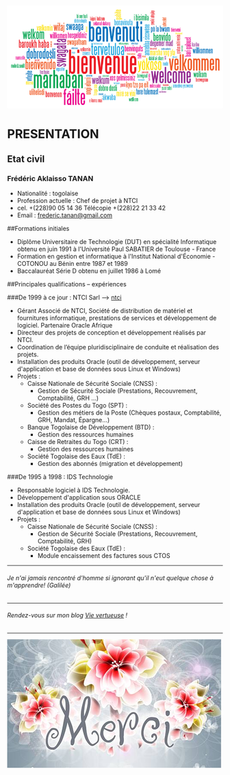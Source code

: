 
![Bienvenue](https://github.com/ftanan/html-css-bootstrap/blob/master/html/images/bienvenue.png)

# PRESENTATION

## Etat civil                                                 
### Frédéric Aklaisso TANAN 
* Nationalité : togolaise
* Profession actuelle : Chef de projet à NTCI
* cel. +(228)90 05 14 36 Télécopie +(228)22 21 33 42
* Email : frederic.tanan@gmail.com

##Formations initiales
* Diplôme Universitaire de Technologie (DUT) en spécialité Informatique obtenu en juin 1991 à l'Université Paul SABATIER de Toulouse - France
* Formation en gestion et informatique à l'Institut National d'Économie - COTONOU  au Bénin entre 1987 et 1989
* Baccalauréat Série D obtenu en juillet 1986 à Lomé

##Principales qualifications – expériences

###De 1999 à ce jour : NTCI Sarl -->  [ntci](http://www.ntcinet.com)
* Gérant Associé de NTCI, Société de distribution de matériel et fournitures informatique, prestations de services et développement de logiciel. Partenaire Oracle Afrique
* Directeur des projets de conception et développement  réalisés par NTCI.
* Coordination de l’équipe pluridisciplinaire de conduite et réalisation des projets.
* Installation des produits Oracle (outil de développement, serveur d'application et base de données sous Linux et Windows) 
* Projets :
  * Caisse Nationale de Sécurité Sociale (CNSS) : 
    * Gestion de Sécurité Sociale (Prestations, Recouvrement, Comptabilité, GRH …)
  * Société des Postes du Togo (SPT) : 
    * Gestion des métiers de la Poste (Chèques postaux, Comptabilité, GRH, Mandat, Épargne…)
  * Banque Togolaise de Développement (BTD) : 
    * Gestion des ressources humaines
  * Caisse de Retraites du Togo (CRT) : 
    * Gestion des ressources humaines
  * Société Togolaise des Eaux (TdE) : 
    * Gestion des abonnés (migration et développement)

###De 1995 à 1998 : IDS Technologie
* Responsable logiciel à IDS Technologie.
* Développement d'application sous ORACLE
* Installation des produits Oracle (outil de développement, serveur d'application et base de données sous Linux et Windows) 
* Projets :
  * Caisse Nationale de Sécurité Sociale (CNSS) : 
    * Gestion de Sécurité Sociale (Prestations, Recouvrement, Comptabilité, GRH)
  * Société Togolaise des Eaux (TdE) : 
    * Module encaissement des factures sous CTOS
    
-------------------------------
###### _Je n'ai jamais rencontré d'homme si ignorant qu'il n'eut quelque chose à m'apprendre! (Galilée)_
-------------------------------
###### Rendez-vous sur mon blog [Vie vertueuse](http://www.vie-vertueuse.com) !
-------------------------------
![Merci pour tout](https://github.com/ftanan/html-css-bootstrap/blob/master/html/images/merci.png)

